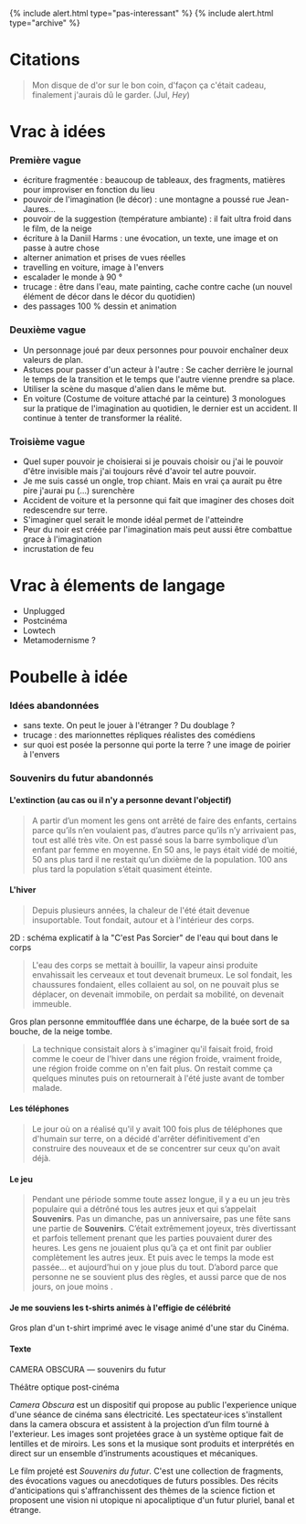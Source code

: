 {% include alert.html type="pas-interessant" %}
{% include alert.html type="archive" %}

# Citations

> Mon disque de d'or sur le bon coin, d'façon ça c'était cadeau, finalement j'aurais dû le garder.
(Jul, *Hey*)

# Vrac à idées

### Première vague

- écriture fragmentée : beaucoup de tableaux, des fragments, matières pour improviser en fonction du lieu
- pouvoir de l'imagination (le décor) : une montagne a poussé rue Jean-Jaures...
- pouvoir de la suggestion (température ambiante) : il fait ultra froid dans le film, de la neige
- écriture à la Daniil Harms : une évocation, un texte, une image et on passe à autre chose
- alterner animation et prises de vues réelles
- travelling en voiture, image à l'envers
- escalader le monde à 90 °
- trucage : être dans l'eau, mate painting, cache contre cache (un nouvel élément de décor dans le décor du quotidien)
- des passages 100 % dessin et animation

### Deuxième vague

- Un personnage joué par deux personnes pour pouvoir enchaîner deux valeurs de plan.
- Astuces pour passer d'un acteur à l'autre : Se cacher derrière le journal le temps de la transition et le temps que l'autre vienne prendre sa place.
- Utiliser la scène du masque d'alien dans le même but.
- En voiture (Costume de voiture attaché par la ceinture) 3 monologues sur la pratique de l'imagination au quotidien, le dernier est un accident. Il continue à tenter de transformer la réalité.

### Troisième vague

- Quel super pouvoir je choisierai si je pouvais choisir ou j'ai le pouvoir d'être invisible mais j'ai toujours rêvé d'avoir tel autre pouvoir.
- Je me suis cassé un ongle, trop chiant. Mais en vrai ça aurait pu être pire j'aurai pu (...) surenchère
- Accident de voiture et la personne qui fait que imaginer des choses doit redescendre sur terre.
- S'imaginer quel serait le monde idéal permet de l'atteindre
- Peur du noir est créée par l'imagination mais peut aussi être combattue grace à l'imagination
- incrustation de feu

# Vrac à élements de langage

- Unplugged
- Postcinéma
- Lowtech
- Metamodernisme ?


# Poubelle à idée

### Idées abandonnées

- sans texte. On peut le jouer à l'étranger ? Du doublage ?
- trucage : des marionnettes répliques réalistes des comédiens
- sur quoi est posée la personne qui porte la terre ? une image de poirier à l'envers

### Souvenirs du futur abandonnés


#### L'extinction (au cas ou il n'y a personne devant l'objectif)

> A partir d’un moment les gens ont arrêté de faire des enfants, certains parce qu’ils n’en voulaient pas, d’autres parce qu’ils n’y arrivaient pas, tout est allé très vite. On est passé sous la barre symbolique d’un enfant par femme en moyenne. En 50 ans, le pays était vidé de moitié, 50 ans plus tard il ne restait qu’un dixième de la population. 100 ans plus tard la population s’était quasiment éteinte.


#### L'hiver

> Depuis plusieurs années, la chaleur de l'été était devenue insuportable. Tout fondait, autour et à l'intérieur des corps.

2D : schéma explicatif à la "C'est Pas Sorcier" de l'eau qui bout dans le corps

> L'eau des corps se mettait à bouillir, la vapeur ainsi produite envahissait les cerveaux et tout devenait brumeux. Le sol fondait, les chaussures fondaient, elles collaient au sol, on ne pouvait plus se déplacer, on devenait immobile, on perdait sa mobilité, on devenait immeuble.

Gros plan personne emmitoufflée dans une écharpe, de la buée sort de sa bouche, de la neige tombe.

> La technique consistait alors à s'imaginer qu'il faisait froid, froid comme le coeur de l'hiver dans une région froide, vraiment froide, une région froide comme on n'en fait plus. On restait comme ça quelques minutes puis on retournerait à l'été juste avant de tomber malade.


#### Les téléphones

> Le jour où on a réalisé qu'il y avait 100 fois plus de téléphones que d'humain sur terre, on a décidé d'arrêter définitivement d'en construire des nouveaux et de se concentrer sur ceux qu'on avait déjà.


#### Le jeu

> Pendant une période somme toute assez longue, il y a eu un jeu très populaire qui a détrôné tous les autres jeux et qui s’appelait <strong>Souvenirs</strong>. Pas un dimanche, pas un anniversaire, pas une fête sans une partie de <strong>Souvenirs</strong>. C’était extrêmement joyeux, très divertissant et parfois tellement prenant que les parties pouvaient durer des heures. Les gens ne jouaient plus qu’à ça et ont finit par oublier complètement les autres jeux. Et puis avec le temps la mode est passée… et aujourd’hui on y joue plus du tout. D’abord parce que personne ne se souvient plus des règles, et aussi parce que de nos jours, on joue moins .


#### Je me souviens les t-shirts animés à l'effigie de célébrité

Gros plan d'un t-shirt imprimé avec le visage animé d'une star du Cinéma.


#### Texte


CAMERA OBSCURA — souvenirs du futur

Théâtre optique post-cinéma

*Camera Obscura* est un dispositif qui propose au public l'experience unique d'une séance de cinéma sans électricité. Les spectateur·ices s'installent dans la camera obscura et assistent à la projection d’un film tourné à l'exterieur. Les images sont projetées grace à un système optique fait de lentilles et de miroirs. Les sons et la musique sont produits et interprétés en direct sur un ensemble d’instruments acoustiques et mécaniques.

Le film projeté est *Souvenirs du futur*. C'est une collection de fragments, des évocations vagues ou anecdotiques de futurs possibles. Des récits d'anticipations qui s'affranchissent des thèmes de la science fiction et proposent une vision ni utopique ni apocaliptique d'un futur pluriel, banal et étrange.





